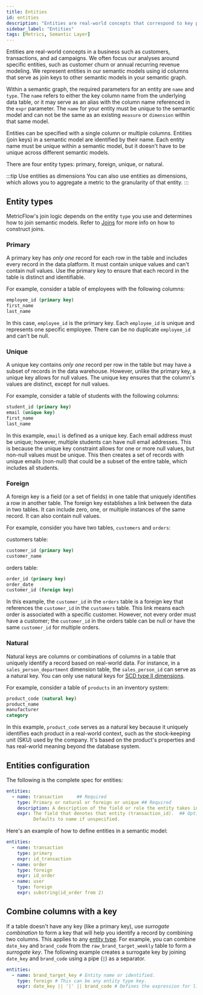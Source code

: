 ```yaml
---
title: Entities
id: entities
description: "Entities are real-world concepts that correspond to key parts of your business, such as customers, transactions, and ad campaigns."
sidebar_label: "Entities"
tags: [Metrics, Semantic Layer]
---
```


Entities are real-world concepts in a business such as customers, transactions, and ad campaigns. We often focus our analyses around specific entities, such as customer churn or annual recurring revenue modeling. We represent entities in our semantic models using id columns that serve as join keys to other semantic models in your semantic graph.

Within a semantic graph, the required parameters for an entity are `name` and `type`. The `name` refers to either the key column name from the underlying data table, or it may serve as an alias with the column name referenced in the `expr` parameter. The `name` for your entity must be unique to the semantic model and can not be the same as an existing `measure` or `dimension` within that same model.

Entities can be specified with a single column or multiple columns. Entities (join keys) in a semantic model are identified by their name. Each entity name must be unique within a semantic model, but it doesn't have to be unique across different semantic models. 

There are four entity types: primary, foreign, unique, or natural.

:::tip Use entities as dimensions
You can also use entities as dimensions, which allows you to aggregate a metric to the granularity of that entity.
:::

## Entity types

MetricFlow's join logic depends on the entity `type` you use and determines how to join semantic models. Refer to [Joins](/docs/build/join-logic) for more info on how to construct joins.

### Primary
A primary key has _only one_ record for each row in the table and includes every record in the data platform. It must contain unique values and can't contain null values. Use the primary key to ensure that each record in the table is distinct and identifiable.

For example, consider a table of employees with the following columns:

```sql
employee_id (primary key)
first_name
last_name
```
In this case, `employee_id` is the primary key. Each `employee_id` is unique and represents one specific employee. There can be no duplicate `employee_id` and can't be null.

### Unique
A unique key contains _only one_ record per row in the table but may have a subset of records in the data warehouse. However, unlike the primary key, a unique key allows for null values. The unique key ensures that the column's values are distinct, except for null values.

For example, consider a table of students with the following columns:

```sql
student_id (primary key)
email (unique key)
first_name
last_name
```

In this example, `email` is defined as a unique key. Each email address must be unique; however, multiple students can have null email addresses. This is because the unique key constraint allows for one or more null values, but non-null values must be unique. This then creates a set of records with unique emails (non-null) that could be a subset of the entire table, which includes all students.

### Foreign
A foreign key is a field (or a set of fields) in one table that uniquely identifies a row in another table. The foreign key establishes a link between the data in two tables.
It can include zero, one, or multiple instances of the same record. It can also contain null values.

For example, consider you have two tables, `customers` and `orders`:

customers table:

```sql
customer_id (primary key)
customer_name
```

orders table:

```sql
order_id (primary key)
order_date
customer_id (foreign key)
```

In this example, the `customer_id` in the `orders` table is a foreign key that references the `customer_id` in the `customers` table. This link means each order is associated with a specific customer. However, not every order must have a customer; the `customer_id` in the orders table can be null or have the same `customer_id` for multiple orders.

### Natural

Natural keys are columns or combinations of columns in a table that uniquely identify a record based on real-world data. For instance, in a `sales_person_department` dimension table, the `sales_person_id` can serve as a natural key. You can only use natural keys for [SCD type II dimensions](/docs/build/dimensions#scd-type-ii).

For example, consider a table of `products` in an inventory system:

```sql
product_code (natural key)
product_name
manufacturer
category
```

In this example, `product_code` serves as a natural key because it uniquely identifies each product in a real-world context, such as the stock-keeping unit (SKU) used by the company. It's based on the product's properties and has real-world meaning beyond the database system.

## Entities configuration

The following is the complete spec for entities:

<File name="models/marts/sem_semantic_model_name.yml">
  
```yaml
entities:
  - name: transaction     ## Required
    type: Primary or natural or foreign or unique ## Required
    description: A description of the field or role the entity takes in this table ## Optional
    expr: The field that denotes that entity (transaction_id).  ## Optional
          Defaults to name if unspecified.
```
</File>

Here's an example of how to define entities in a semantic model:

<File name="models/marts/sem_semantic_model_name.yml">
  
```yaml
entities:
  - name: transaction
    type: primary
    expr: id_transaction
  - name: order
    type: foreign
    expr: id_order
  - name: user
    type: foreign
    expr: substring(id_order from 2)
```
</File>


## Combine columns with a key

If a table doesn't have any key (like a primary key), use _surrogate combination_ to form a key that will help you identify a record by combining two columns. This applies to any [entity type](/docs//build/entities#entity-types). For example, you can combine `date_key` and `brand_code` from the `raw_brand_target_weekly` table to form a _surrogate key_. The following example creates a surrogate key by joining `date_key` and `brand_code` using a pipe (`|`) as a separator. 


<File name="models/marts/sem_semantic_model_name.yml">
  
```yaml
entities:
  - name: brand_target_key # Entity name or identified.
    type: foreign # This can be any entity type key. 
    expr: date_key || '|' || brand_code # Defines the expression for linking fields to form the surrogate key.
```
</File>


